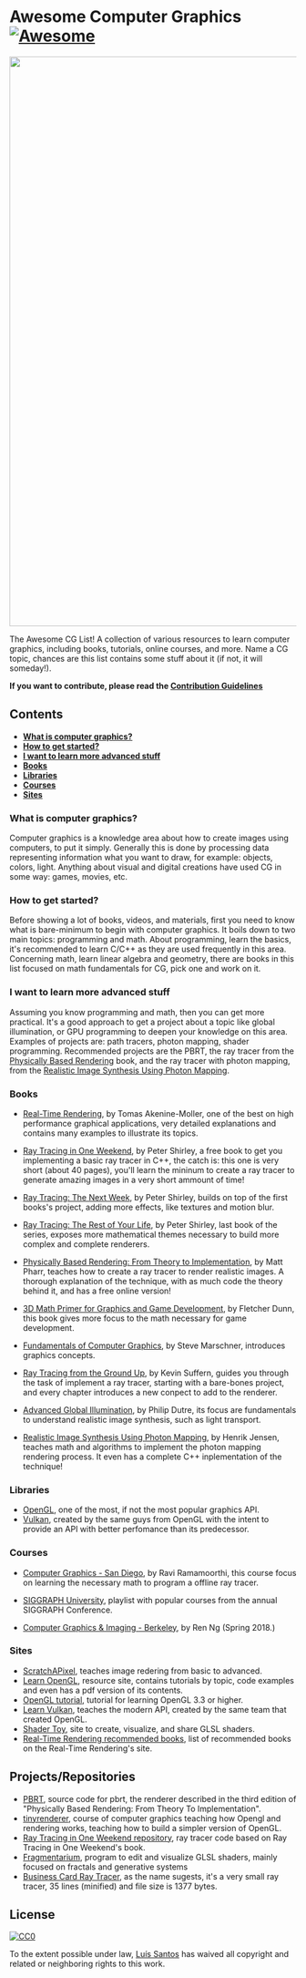 # Awesome Computer Graphics [![Awesome](https://awesome.re/badge.svg)](https://awesome.re)

[<img src="https://raw.githubusercontent.com/lhns/awesome-computer-graphics/master/media/rtow.jpg" align="center" width="1000">](https://github.com/petershirley/raytracinginoneweekend)

The Awesome CG List! A collection of various resources to learn computer graphics, including books, tutorials, online courses, and more. Name a CG topic, chances are this list contains some stuff about it (if not, it will someday!).

**If you want to contribute, please read the [Contribution Guidelines](contributing.md)**


## Contents

* **[What is computer graphics?](#what-is-computer-graphics)**
* **[How to get started?](#how-to-get-started)**
* **[I want to learn more advanced stuff](#i-want-to-learn-more-advanced-stuff)**
* **[Books](#books)** 
* **[Libraries](#libraries)**
* **[Courses](#courses)**
* **[Sites](#sites)**

### What is computer graphics?
Computer graphics is a knowledge area about how to create images using computers, to put it simply. Generally this is done by processing data representing information what you want to draw, for example: objects, colors, light. Anything about visual and digital creations have used CG in some way: games, movies, etc.

### How to get started?
Before showing a lot of books, videos, and materials, first you need to know what is bare-minimum to begin with computer graphics. It boils down to two main topics: programming and math. About programming, learn the basics, it's recommended 
to learn C/C++ as they are used frequently in this area. Concerning math, learn linear algebra and geometry, there are books in this list focused on math fundamentals for CG, pick one and work on it.

### I want to learn more advanced stuff
Assuming you know programming and math, then you can get more practical. It's a good approach to get a project about a topic 
like global illumination, or GPU programming to deepen your knowledge on this area. Examples of projects are: path tracers, 
photon mapping, shader programming. Recommended projects are the PBRT, the ray tracer from the [Physically Based Rendering](http://www.pbr-book.org/3ed-2018/contents.html) book, and the ray tracer with photon mapping, from the [Realistic Image Synthesis Using Photon Mapping](https://www.amazon.com/Realistic-Synthesis-Mapping-Revised-Paperback/dp/B011DC2J3O/ref=sr_1_1?s=books&ie=UTF8&qid=1540518657&sr=1-1&keywords=photon+mapping).


### Books
* [Real-Time Rendering](https://www.amazon.com/Real-Time-Rendering-Fourth-Tomas-Akenine-M%C3%B6ller/dp/1138627003/ref=sr_1_1?s=books&ie=UTF8&qid=1540516813&sr=1-1&dpID=51iw1UWKNhL&preST=_SX218_BO1,204,203,200_QL40_&dpSrc=srch), by Tomas Akenine-Moller, one of the best on high performance graphical applications, very detailed explanations and contains many examples to illustrate its topics.

* [Ray Tracing in One Weekend](http://www.realtimerendering.com/raytracing/Ray%20Tracing%20in%20a%20Weekend.pdf), by Peter Shirley, a free book to get you implementing a basic ray tracer in C++, the catch is: this one is very short (about 40 pages), you'll learn the mininum to create a ray tracer to generate amazing images in a very short ammount of time!

* [Ray Tracing: The Next Week](http://www.realtimerendering.com/raytracing/Ray%20Tracing_%20The%20Next%20Week.pdf), by Peter Shirley, builds on top of the first books's project, adding more effects, like textures and motion blur.

* [Ray Tracing: The Rest of Your Life](http://www.realtimerendering.com/raytracing/Ray%20Tracing_%20the%20Rest%20of%20Your%20Life.pdf), by Peter Shirley, last book of the series, exposes more mathematical themes necessary to build more complex and complete renderers.


* [Physically Based Rendering: From Theory to Implementation](http://www.pbr-book.org/3ed-2018/contents.html), by Matt Pharr, teaches how to create a ray tracer to render realistic images. A thorough explanation of the technique, with as much code the theory behind it, and has a free online version!

* [3D Math Primer for Graphics and Game Development](https://www.amazon.com/Math-Primer-Graphics-Game-Development/dp/1568817231/ref=sr_1_1?s=books&ie=UTF8&qid=1540517337&sr=1-1&keywords=3d+math+prime), by Fletcher Dunn, this book gives more focus to the math necessary for game development.

* [Fundamentals of Computer Graphics](https://www.amazon.com/Fundamentals-Computer-Graphics-Steve-Marschner/dp/1482229390/ref=sr_1_1?ie=UTF8&qid=1541094572&sr=8-1&keywords=fundamentals+of+computer+graphics), by Steve Marschner, introduces graphics concepts. 

* [Ray Tracing from the Ground Up](http://www.raytracegroundup.com/), by Kevin Suffern, guides you through the task of implement a ray tracer, starting with a bare-bones project, and every chapter introduces a new conpect to add to the renderer.

* [Advanced Global Illumination](https://www.amazon.com/Advanced-Global-Illumination-Philip-Dutre/dp/1568813074/ref=sr_1_1?s=books&ie=UTF8&qid=1540517779&sr=1-1&keywords=advanced+global), by Philip Dutre, its focus are fundamentals to understand realistic image synthesis, such as light transport.

* [Realistic Image Synthesis Using Photon Mapping](https://www.amazon.com/Realistic-Synthesis-Mapping-Revised-Paperback/dp/B011DC2J3O/ref=sr_1_1?s=books&ie=UTF8&qid=1540518657&sr=1-1&keywords=photon+mapping), by Henrik Jensen, teaches math and algorithms to implement the photon mapping rendering process. It even has a complete C++ inplementation of the technique!

[//]: # ( * Computer Graphics: Principles and Practice, by James Foley.)

[//]: # (* Foundations of 3D Computer Graphics, by Steven Gortler.)

[//]: # (* Computer Graphics Through OpenGL: From Theory to Experiments, by Sumanta Guha.)

[//]: # (* Interactive Computer Graphics: A Top-Down Approach with WebGL, by Edward Angel.)

[//]: # (* OpenGL Programming Guide: The Official Guide to Learning OpenGL, by Dave Shreiner.)


### Libraries
* [OpenGL](https://www.opengl.org/), one of the most, if not the most popular graphics API.
* [Vulkan](https://www.khronos.org/vulkan/), created by the same guys from OpenGL with the intent to provide an API with better perfomance than its predecessor.

### Courses
* [Computer Graphics - San Diego](https://www.edx.org/course/computer-graphics-uc-san-diegox-cse167x-3), by Ravi Ramamoorthi, this course focus on learning the necessary math to program a offline ray tracer.

* [SIGGRAPH University](https://www.youtube.com/playlist?list=PLUPhVMQuDB_aWSKj7L_-3Ot_nxBze_YMy), playlist with popular courses from the annual SIGGRAPH Conference.

* [Computer Graphics & Imaging - Berkeley](https://cs184.eecs.berkeley.edu/), by Ren Ng (Spring 2018.)


### Sites
* [ScratchAPixel](https://www.scratchapixel.com/index.php?#_=_), teaches image redering from basic to advanced.
* [Learn OpenGL](https://learnopengl.com/), resource site, contains tutorials by topic, code examples and even has a pdf version of its contents.
* [OpenGL tutorial](http://www.opengl-tutorial.org/), tutorial for learning OpenGL 3.3 or higher.
* [Learn Vulkan](https://vulkan-tutorial.com/), teaches the modern API, created by the same team that created OpenGL.
* [Shader Toy](https://www.shadertoy.com/), site to create, visualize, and share GLSL shaders.
* [Real-Time Rendering recommended books](http://www.realtimerendering.com/books.html), list of recommended books on the Real-Time Rendering's site.

## Projects/Repositories
* [PBRT](https://github.com/mmp/pbrt-v3), source code for pbrt, the renderer described in the third edition of "Physically Based Rendering: From Theory To Implementation".
* [tinyrenderer](https://github.com/ssloy/tinyrenderer), course of computer graphics teaching how Opengl and rendering works, teaching how to build a simpler version of OpenGL.
* [Ray Tracing in One Weekend repository](https://github.com/petershirley/raytracinginoneweekend), ray tracer code based on Ray Tracing in One Weekend's book.
* [Fragmentarium](http://syntopia.github.io/Fragmentarium/), program to edit and visualize GLSL shaders, mainly focused on fractals and generative systems
* [Business Card Ray Tracer](http://eastfarthing.com/blog/2016-01-12-card/), as the name sugests, it's a very small ray tracer, 35 lines (minified) and file size is 1377 bytes.


## License

[![CC0](http://mirrors.creativecommons.org/presskit/buttons/88x31/svg/cc-zero.svg)](https://creativecommons.org/publicdomain/zero/1.0/)

To the extent possible under law, [Luís Santos](https://github.com/lhns) has waived all copyright and related or neighboring rights to this work.

